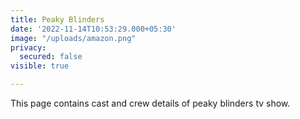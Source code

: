 ```yaml
---
title: Peaky Blinders
date: '2022-11-14T10:53:29.000+05:30'
image: "/uploads/amazon.png"
privacy:
  secured: false
visible: true

---
```

This page contains cast and crew details of peaky blinders tv show.